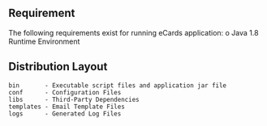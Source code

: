 ## Requirement

The following requirements exist for running eCards application:
  o Java 1.8 Runtime Environment

## Distribution Layout
```
bin       - Executable script files and application jar file
conf      - Configuration Files
libs      - Third-Party Dependencies
templates - Email Template Files
logs      - Generated Log Files
```

